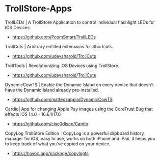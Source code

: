 # TrollStore-Apps
TrollLEDs | A TrollStore Application to control individual flashlight LEDs for iOS Devices.
- https://github.com/PoomSmart/TrollLEDs

TrollCuts | Arbitrary entitled extensions for Shortcuts.
- https://github.com/udevsharold/TrollCuts

TrollTools | Revolutionizing iOS Devices using TrollStore.
- https://github.com/udevsharold/TrollCuts

DynamicCowTS | Enable the Dynamic Island on every device that doesn't have the Dynamic Island already pre-installed.
- https://github.com/matteozappia/DynamicCowTS

Cardio| App for changing Apple Pay images using the CoreTrust Bug that effects iOS 14.0 - 16.6.1/17.0
- https://github.com/cisc0disco/Cardio

CopyLog TrollStore Edition | CopyLog is a powerful clipboard history manager for iOS, easy to use, works on both iPhone and iPad, it helps you to keep track of what you've copied on your device.
- https://havoc.app/package/copylogts
